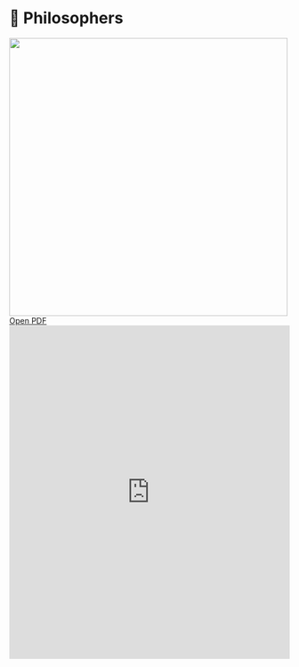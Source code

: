 <h1>🍝 Philosophers</h1> 
<img src="https://miro.medium.com/v2/resize:fit:1024/1*DtK0rrmoaVKUt07bJ1z9bg.png" width="500" height="500"/>
<a href="" target="_blank">Open PDF</a>
<embed src="https://cdn.intra.42.fr/pdf/pdf/162618/en.subject.pdf" type="application/pdf" width="100%" height="600px" />



